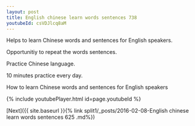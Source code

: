 ```yaml
---
layout: post
title: English chinese learn words sentences 738 
youtubeId: csVDJlcq8aM
---
```

 
 
Helps to learn Chinese words and sentences for English speakers.

Opportunitiy to repeat the words sentences. 

Practice Chinese language. 
 
10 minutes practice every day. 
 
How to learn Chinese words and sentences for English speakers 
 
{% include youtubePlayer.html id=page.youtubeId %}
 
 
[Next]({{ site.baseurl }}{% link  split1/_posts/2016-02-08-English chinese learn words sentences 625 .md%})
 
